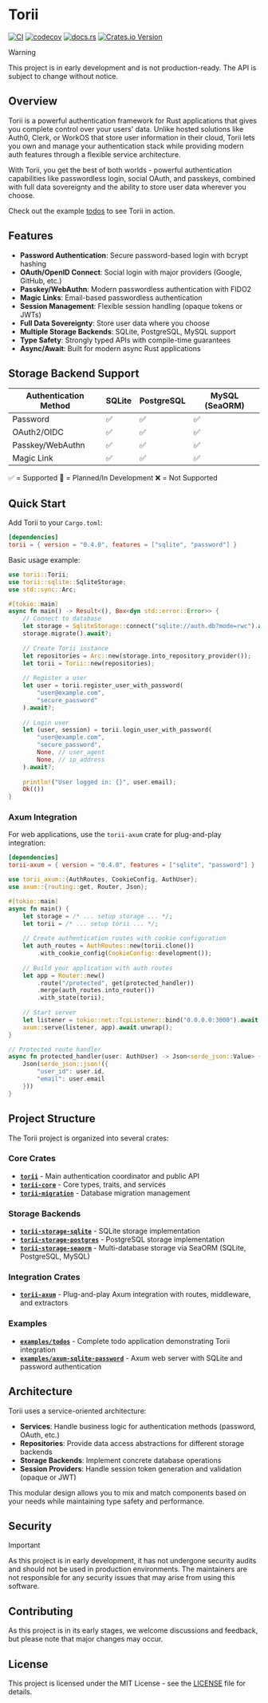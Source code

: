 # Torii

[![CI](https://github.com/cmackenzie1/torii-rs/actions/workflows/ci.yaml/badge.svg)](https://github.com/cmackenzie1/torii-rs/actions/workflows/ci.yaml)
[![codecov](https://codecov.io/gh/cmackenzie1/torii-rs/branch/main/graph/badge.svg?token=MHF0G453L0)](https://codecov.io/gh/cmackenzie1/torii-rs)
[![docs.rs](https://img.shields.io/docsrs/torii)](https://docs.rs/torii/latest/torii/)
[![Crates.io Version](https://img.shields.io/crates/v/torii)](https://crates.io/crates/torii)

> [!WARNING]
> This project is in early development and is not production-ready. The API is subject to change without notice.

## Overview

Torii is a powerful authentication framework for Rust applications that gives you complete control over your users' data. Unlike hosted solutions like Auth0, Clerk, or WorkOS that store user information in their cloud, Torii lets you own and manage your authentication stack while providing modern auth features through a flexible service architecture.

With Torii, you get the best of both worlds - powerful authentication capabilities like passwordless login, social OAuth, and passkeys, combined with full data sovereignty and the ability to store user data wherever you choose.

Check out the example [todos](./examples/todos/README.md) to see Torii in action.

## Features

- **Password Authentication**: Secure password-based login with bcrypt hashing
- **OAuth/OpenID Connect**: Social login with major providers (Google, GitHub, etc.) 
- **Passkey/WebAuthn**: Modern passwordless authentication with FIDO2
- **Magic Links**: Email-based passwordless authentication
- **Session Management**: Flexible session handling (opaque tokens or JWTs)
- **Full Data Sovereignty**: Store user data where you choose
- **Multiple Storage Backends**: SQLite, PostgreSQL, MySQL support
- **Type Safety**: Strongly typed APIs with compile-time guarantees
- **Async/Await**: Built for modern async Rust applications

## Storage Backend Support

| Authentication Method | SQLite | PostgreSQL | MySQL (SeaORM) |
|-----------------------|--------|------------|----------------|
| Password              | ✅     | ✅         | ✅             |
| OAuth2/OIDC           | ✅     | ✅         | ✅             |
| Passkey/WebAuthn      | ✅     | ✅         | ✅             |
| Magic Link            | ✅     | ✅         | ✅             |

✅ = Supported
🚧 = Planned/In Development
❌ = Not Supported

## Quick Start

Add Torii to your `Cargo.toml`:

```toml
[dependencies]
torii = { version = "0.4.0", features = ["sqlite", "password"] }
```

Basic usage example:

```rust
use torii::Torii;
use torii::sqlite::SqliteStorage;
use std::sync::Arc;

#[tokio::main]
async fn main() -> Result<(), Box<dyn std::error::Error>> {
    // Connect to database
    let storage = SqliteStorage::connect("sqlite://auth.db?mode=rwc").await?;
    storage.migrate().await?;
    
    // Create Torii instance
    let repositories = Arc::new(storage.into_repository_provider());
    let torii = Torii::new(repositories);
    
    // Register a user
    let user = torii.register_user_with_password(
        "user@example.com", 
        "secure_password"
    ).await?;
    
    // Login user
    let (user, session) = torii.login_user_with_password(
        "user@example.com", 
        "secure_password",
        None, // user_agent
        None, // ip_address
    ).await?;
    
    println!("User logged in: {}", user.email);
    Ok(())
}
```

### Axum Integration

For web applications, use the `torii-axum` crate for plug-and-play integration:

```toml
[dependencies]
torii-axum = { version = "0.4.0", features = ["sqlite", "password"] }
```

```rust
use torii_axum::{AuthRoutes, CookieConfig, AuthUser};
use axum::{routing::get, Router, Json};

#[tokio::main]
async fn main() {
    let storage = /* ... setup storage ... */;
    let torii = /* ... setup torii ... */;
    
    // Create authentication routes with cookie configuration
    let auth_routes = AuthRoutes::new(torii.clone())
        .with_cookie_config(CookieConfig::development());
    
    // Build your application with auth routes
    let app = Router::new()
        .route("/protected", get(protected_handler))
        .merge(auth_routes.into_router())
        .with_state(torii);
    
    // Start server
    let listener = tokio::net::TcpListener::bind("0.0.0.0:3000").await.unwrap();
    axum::serve(listener, app).await.unwrap();
}

// Protected route handler
async fn protected_handler(user: AuthUser) -> Json<serde_json::Value> {
    Json(serde_json::json!({
        "user_id": user.id,
        "email": user.email
    }))
}
```

## Project Structure

The Torii project is organized into several crates:

### Core Crates

- **[`torii`](./torii/)** - Main authentication coordinator and public API
- **[`torii-core`](./torii-core/)** - Core types, traits, and services
- **[`torii-migration`](./torii-migration/)** - Database migration management

### Storage Backends

- **[`torii-storage-sqlite`](./torii-storage-sqlite/)** - SQLite storage implementation
- **[`torii-storage-postgres`](./torii-storage-postgres/)** - PostgreSQL storage implementation  
- **[`torii-storage-seaorm`](./torii-storage-seaorm/)** - Multi-database storage via SeaORM (SQLite, PostgreSQL, MySQL)

### Integration Crates

- **[`torii-axum`](./torii-axum/)** - Plug-and-play Axum integration with routes, middleware, and extractors

### Examples

- **[`examples/todos`](./examples/todos/)** - Complete todo application demonstrating Torii integration
- **[`examples/axum-sqlite-password`](./examples/axum-sqlite-password/)** - Axum web server with SQLite and password authentication

## Architecture

Torii uses a service-oriented architecture:

- **Services**: Handle business logic for authentication methods (password, OAuth, etc.)
- **Repositories**: Provide data access abstractions for different storage backends
- **Storage Backends**: Implement concrete database operations
- **Session Providers**: Handle session token generation and validation (opaque or JWT)

This modular design allows you to mix and match components based on your needs while maintaining type safety and performance.

## Security

> [!IMPORTANT]
> As this project is in early development, it has not undergone security audits and should not be used in production environments. The maintainers are not responsible for any security issues that may arise from using this software.

## Contributing

As this project is in its early stages, we welcome discussions and feedback, but please note that major changes may occur.

## License

This project is licensed under the MIT License - see the [LICENSE](./LICENSE) file for details.
